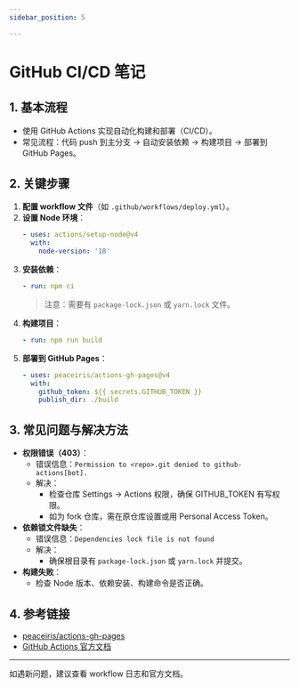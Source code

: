 ```yaml
---
sidebar_position: 5

---
```


# GitHub CI/CD 笔记

## 1. 基本流程
- 使用 GitHub Actions 实现自动化构建和部署（CI/CD）。
- 常见流程：代码 push 到主分支 → 自动安装依赖 → 构建项目 → 部署到 GitHub Pages。

## 2. 关键步骤
1. **配置 workflow 文件**（如 `.github/workflows/deploy.yml`）。
2. **设置 Node 环境**：
   ```yaml
   - uses: actions/setup-node@v4
     with:
       node-version: '18'
   ```
3. **安装依赖**：
   ```yaml
   - run: npm ci
   ```
   > 注意：需要有 `package-lock.json` 或 `yarn.lock` 文件。
4. **构建项目**：
   ```yaml
   - run: npm run build
   ```
5. **部署到 GitHub Pages**：
   ```yaml
   - uses: peaceiris/actions-gh-pages@v4
     with:
       github_token: ${{ secrets.GITHUB_TOKEN }}
       publish_dir: ./build
   ```

## 3. 常见问题与解决方法
- **权限错误（403）**：
  - 错误信息：`Permission to <repo>.git denied to github-actions[bot].`
  - 解决：
    - 检查仓库 Settings → Actions 权限，确保 GITHUB_TOKEN 有写权限。
    - 如为 fork 仓库，需在原仓库设置或用 Personal Access Token。
- **依赖锁文件缺失**：
  - 错误信息：`Dependencies lock file is not found`
  - 解决：
    - 确保根目录有 `package-lock.json` 或 `yarn.lock` 并提交。
- **构建失败**：
  - 检查 Node 版本、依赖安装、构建命令是否正确。

## 4. 参考链接
- [peaceiris/actions-gh-pages](https://github.com/peaceiris/actions-gh-pages#readme)
- [GitHub Actions 官方文档](https://docs.github.com/en/actions)

---
如遇新问题，建议查看 workflow 日志和官方文档。